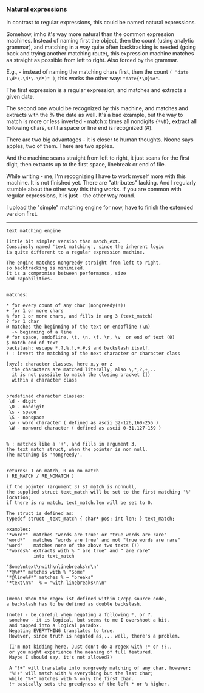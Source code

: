 ### Natural expressions


In contrast to regular expressions, this could be named natural expressions.

Somehow, imho it's way more natural than the common expression machines.
Instead of naming first the object, then the count (using analytic grammar),
and matching in a way quite often backtracking is needed
(going back and trying another matching route),
this expression machine matches as straight as possible from left to right.
Also forced by the grammar.


E.g., - instead of naming the matching chars first, then the count `( "date (\d*\.\d*\.\d*)" )`,
this works the other way: `"date{*\D}%#"`.

The first expression is a regular expression, and matches and extracts a given date.

The second one would be recognized by this machine, 
and matches and extracts with the % the date as well. It's a bad example, 
but the way to match is more or less inverted - match x times all nondigits `{*\D}`, 
extract all following chars, until a space or line end is recognized (#).

There are two big advantages - it is closer to human thoughts.
Noone says apples, two of them. There are two apples.

And the machine scans straight from left to right, 
it just scans for the first digit, then extracts up to the first space, linebreak or end of file.

While writing - me, I'm recognizing I have to work myself more with this machine.
It is not finished yet. There are "attributes" lacking. 
And I regularly stumble about the other way this thing works.
If you are common with regular expressions, it is just - the other way round.


I upload the "simple" matching engine for now, have to finish the extended version first.

---


```
text matching engine

little bit simpler version than match_ext.
Consciusly named 'text matching', since the inherent logic
is quite different to a regular expression machine.

The engine matches nongreedy straight from left to right,
so backtracking is minimized.
It is a compromise between performance, size
and capabilities.


matches: 

* for every count of any char (nongreedy(!))
+ for 1 or more chars
% for 1 or more chars, and fills in arg 3 (text_match)
? for 1 char
@ matches the beginning of the text or endofline (\n) 
  -> beginning of a line
# for space, endofline, \t, \n, \f, \r, \v  or end of text (0)
$ match end of text
backslash: escape *,?,%,!,+,#,$ and backslash itself.
! : invert the matching of the next character or character class
 
[xyz]: character classes, here x,y or z 
  the characters are matched literally, also \,*,?,+,..
  it is not possible to match the closing bracket (])
  within a character class


predefined character classes:
 \d - digit
 \D - nondigit
 \s - space
 \S - nonspace
 \w - word character ( defined as ascii 32-126,160-255 )
 \W - nonword character ( defined as ascii 0-31,127-159 )


% : matches like a '+', and fills in argument 3,
the text_match struct, when the pointer is non null.
The matching is 'nongreedy'.


returns: 1 on match, 0 on no match
( RE_MATCH / RE_NOMATCH )

if the pointer (argument 3) st_match is nonnull,
the supplied struct text_match will be set to the first matching '%' location;
if there is no match, text_match.len will be set to 0.

The struct is defined as: 
typedef struct _text_match { char* pos; int len; } text_match;

examples: 
"*word*"  matches "words are true" or "true words are rare"
"word*"   matches "words are true" and not "true words are rare"
"word"    matches none of the above two texts (!)
"*words%" extracts with % " are true" and " are rare"
          into text_match

"Some\ntext\nwith\nlinebreaks\n\n"
"*@%#*" matches with % "Some"
"*@line%#*" matches % = "breaks"
"*text\n%"  % = "with linebreaks\n\n"


(memo) When the regex ist defined within C/cpp source code,
a backslash has to be defined as double backslash.

(note) - be careful when negating a following *, or ?.
 somehow - it is logical, but seems to me I overshoot a bit,
 and tapped into a logical paradox.
 Negating EVERYTHING translates to true.
 However, since truth is negated as,... well, there's a problem.

 (I'm not kidding here. Just don't do a regex with !* or !?.,
 or you might experience the meaning of full featured. 
 Maybe I should say, it's not allowed?)

 A "!+" will translate into nongreedy matching of any char, however;
 "%!+" will match with % everything but the last char;
 while "%+" matches with % only the first char.
 !+ basically sets the greedyness of the left * or % higher.
```

